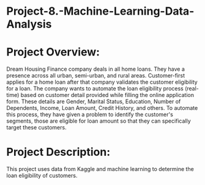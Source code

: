 # Project-8.-Machine-Learning-Data-Analysis

# Project Overview:
Dream Housing Finance company deals in all home loans. They have a presence across all urban, semi-urban, and rural areas. 
Customer-first applies for a home loan after that company validates the customer eligibility for a loan.
The company wants to automate the loan eligibility process (real-time) based on customer detail provided while filling the 
online application form. These details are Gender, Marital Status, Education, Number of Dependents, Income, Loan Amount, Credit 
History, and others. To automate this process, they have given a problem to identify the customer's segments, those are eligible 
for loan amount so that they can specifically target these customers. 

# Project Description:
This project uses data from Kaggle and machine learning to determine the loan eligibility of customers. 
